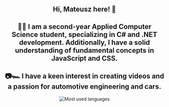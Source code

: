 <center>

## Hi, Mateusz here! 👋

## 🧑‍🎓 I am a second-year Applied Computer Science student, specializing in C# and .NET development. Additionally, I have a solid understanding of fundamental concepts in JavaScript and CSS.

## 📷🏎️ I have a keen interest in creating videos and a passion for automotive engineering and cars.

![Most used languages](https://github-readme-stats.vercel.app/api/top-langs/?username=matek10000&theme=tokyonight&show_icons=true&hide_border=false&layout=compact)

</center>
